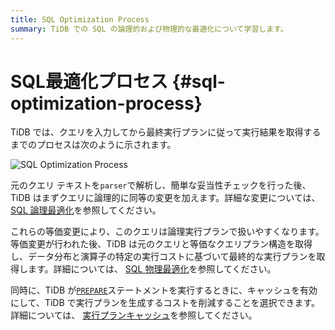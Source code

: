 ```yaml
---
title: SQL Optimization Process
summary: TiDB での SQL の論理的および物理的な最適化について学習します。
---
```


# SQL最適化プロセス {#sql-optimization-process}

TiDB では、クエリを入力してから最終実行プランに従って実行結果を取得するまでのプロセスは次のように示されます。

![SQL Optimization Process](https://download.pingcap.com/images/docs/sql-optimization.png)

元のクエリ テキストを`parser`で解析し、簡単な妥当性チェックを行った後、TiDB はまずクエリに論理的に同等の変更を加えます。詳細な変更については、 [SQL 論理最適化](/sql-logical-optimization.md)を参照してください。

これらの等価変更により、このクエリは論理実行プランで扱いやすくなります。等価変更が行われた後、TiDB は元のクエリと等価なクエリプラン構造を取得し、データ分布と演算子の特定の実行コストに基づいて最終的な実行プランを取得します。詳細については、 [SQL 物理最適化](/sql-physical-optimization.md)を参照してください。

同時に、TiDB が[`PREPARE`](/sql-statements/sql-statement-prepare.md)ステートメントを実行するときに、キャッシュを有効にして、TiDB で実行プランを生成するコストを削減することを選択できます。詳細については、 [実行プランキャッシュ](/sql-prepared-plan-cache.md)を参照してください。
